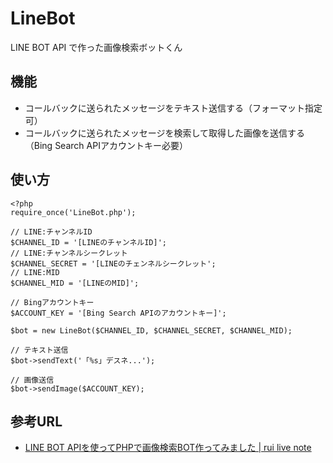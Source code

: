 # LineBot

LINE BOT API で作った画像検索ボットくん

## 機能

- コールバックに送られたメッセージをテキスト送信する（フォーマット指定可）
- コールバックに送られたメッセージを検索して取得した画像を送信する（Bing Search APIアカウントキー必要）

## 使い方

```
<?php
require_once('LineBot.php');

// LINE:チャンネルID
$CHANNEL_ID = '[LINEのチャンネルID]';
// LINE:チャンネルシークレット
$CHANNEL_SECRET = '[LINEのチェンネルシークレット';
// LINE:MID
$CHANNEL_MID = '[LINEのMID]';

// Bingアカウントキー
$ACCOUNT_KEY = '[Bing Search APIのアカウントキー]';

$bot = new LineBot($CHANNEL_ID, $CHANNEL_SECRET, $CHANNEL_MID);

// テキスト送信
$bot->sendText('「%s」デスネ...');

// 画像送信
$bot->sendImage($ACCOUNT_KEY);

```

## 参考URL

* [LINE BOT APIを使ってPHPで画像検索BOT作ってみました | rui live note](http://blog.ko31.com/201604/line-bot-api-php/)
